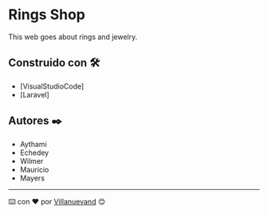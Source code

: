 # Rings Shop

This web goes about rings and jewelry.

## Construido con 🛠️

* [VisualStudioCode]
* [Laravel]

## Autores ✒️

- Aythami
- Echedey
- Wilmer
- Mauricio
- Mayers

---
⌨️ con ❤️ por [Villanuevand](https://github.com/Tami1914/RingShop) 😊
